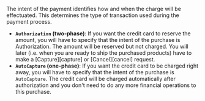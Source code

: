 The intent of the payment identifies how and when the charge will be
effectuated. This determines the type of transaction used during the payment
process.

* **`Authorization` (two-phase)**: If you want the credit card to reserve the
  amount, you will have to specify that the intent of the purchase is
  Authorization. The amount will be reserved but not charged. You will later
  (i.e. when you are ready to ship the purchased products) have to make a
  [Capture][capture] or [Cancel][cancel] request.
* **`AutoCapture` (one-phase)**:  If you want the credit card to be charged
  right away, you will have to specify that the intent of the purchase is
  `AutoCapture`. The credit card will be charged automatically after
  authorization and you don't need to do any more financial operations to this
  purchase.
